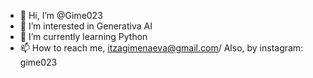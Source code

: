 - 👋 Hi, I’m @Gime023
- 👀 I’m interested in Generativa AI
- 🌱 I’m currently learning Python
- 📫 How to reach me, itzagimenaeva@gmail.com/ Also, by instagram: gime023
